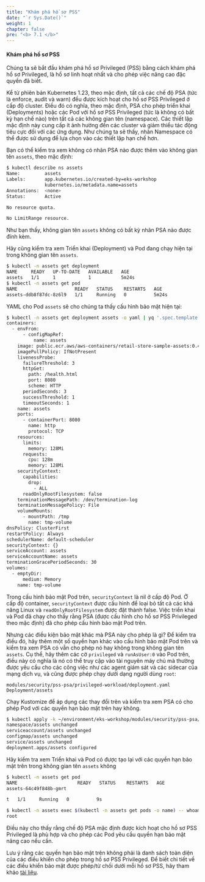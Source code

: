 ```yaml
---
title: "Khám phá hồ sơ PSS"
date: "`r Sys.Date()`"
weight: 1
chapter: false
pre: "<b> 7.1 </b>"
---
```


#### Khám phá hồ sơ PSS

Chúng ta sẽ bắt đầu khám phá hồ sơ Privileged (PSS) bằng cách khám phá hồ sơ Privileged, là hồ sơ linh hoạt nhất và cho phép việc nâng cao đặc quyền đã biết.

Kể từ phiên bản Kubernetes 1.23, theo mặc định, tất cả các chế độ PSA (tức là enforce, audit và warn) đều được kích hoạt cho hồ sơ PSS Privileged ở cấp độ cluster. Điều đó có nghĩa, theo mặc định, PSA cho phép triển khai (Deployments) hoặc các Pod với hồ sơ PSS Privileged (tức là không có bất kỳ hạn chế nào) trên tất cả các không gian tên (namespace). Các thiết lập mặc định này cung cấp ít ảnh hưởng đến các cluster và giảm thiểu tác động tiêu cực đối với các ứng dụng. Như chúng ta sẽ thấy, nhãn Namespace có thể được sử dụng để lựa chọn vào các thiết lập hạn chế hơn.

Bạn có thể kiểm tra xem không có nhãn PSA nào được thêm vào không gian tên `assets`, theo mặc định:

```bash
$ kubectl describe ns assets 
Name:         assets
Labels:       app.kubernetes.io/created-by=eks-workshop
              kubernetes.io/metadata.name=assets
Annotations:  <none>
Status:       Active

No resource quota.

No LimitRange resource.
```

Như bạn thấy, không gian tên `assets` không có bất kỳ nhãn PSA nào được đính kèm.

Hãy cũng kiểm tra xem Triển khai (Deployment) và Pod đang chạy hiện tại trong không gian tên `assets`.

```bash
$ kubectl -n assets get deployment
NAME     READY   UP-TO-DATE   AVAILABLE   AGE
assets   1/1     1            1           5m24s
$ kubectl -n assets get pod
NAME                     READY   STATUS    RESTARTS   AGE
assets-ddb8f87dc-8z6l9   1/1     Running   0          5m24s
```

YAML cho Pod `assets` sẽ cho chúng ta thấy cấu hình bảo mật hiện tại:

```bash
$ kubectl -n assets get deployment assets -o yaml | yq '.spec.template.spec'
containers:
  - envFrom:
      - configMapRef:
          name: assets
    image: public.ecr.aws/aws-containers/retail-store-sample-assets:0.4.0
    imagePullPolicy: IfNotPresent
    livenessProbe:
      failureThreshold: 3
      httpGet:
        path: /health.html
        port: 8080
        scheme: HTTP
      periodSeconds: 3
      successThreshold: 1
      timeoutSeconds: 1
    name: assets
    ports:
      - containerPort: 8080
        name: http
        protocol: TCP
    resources:
      limits:
        memory: 128Mi
      requests:
        cpu: 128m
        memory: 128Mi
    securityContext:
      capabilities:
        drop:
          - ALL
      readOnlyRootFilesystem: false
    terminationMessagePath: /dev/termination-log
    terminationMessagePolicy: File
    volumeMounts:
      - mountPath: /tmp
        name: tmp-volume
dnsPolicy: ClusterFirst
restartPolicy: Always
schedulerName: default-scheduler
securityContext: {}
serviceAccount: assets
serviceAccountName: assets
terminationGracePeriodSeconds: 30
volumes:
  - emptyDir:
      medium: Memory
    name: tmp-volume
```

Trong cấu hình bảo mật Pod trên, `securityContext` là nil ở cấp độ Pod. Ở cấp độ container, `securityContext` được cấu hình để loại bỏ tất cả các khả năng Linux và `readOnlyRootFilesystem` được đặt thành false. Việc triển khai và Pod đã chạy cho thấy rằng PSA (được cấu hình cho hồ sơ PSS Privileged theo mặc định) đã cho phép cấu hình bảo mật Pod trên.

Nhưng các điều kiện bảo mật khác mà PSA này cho phép là gì? Để kiểm tra điều đó, hãy thêm một số quyền hạn khác vào cấu hình bảo mật Pod trên và kiểm tra xem PSA có vẫn cho phép nó hay không trong không gian tên `assets`. Cụ thể, hãy thêm các cờ `privileged` và `runAsUser:0` vào Pod trên, điều này có nghĩa là nó có thể truy cập vào tài nguyên máy chủ mà thường được yêu cầu cho các công việc như các agent giám sát và các sidecar của mạng dịch vụ, và cũng được phép chạy dưới dạng người dùng `root`:

```kustomization
modules/security/pss-psa/privileged-workload/deployment.yaml
Deployment/assets
```

Chạy Kustomize để áp dụng các thay đổi trên và kiểm tra xem PSA có cho phép Pod với các quyền hạn bảo mật trên hay không.

```bash
$ kubectl apply -k ~/environment/eks-workshop/modules/security/pss-psa/privileged-workload
namespace/assets unchanged
serviceaccount/assets unchanged
configmap/assets unchanged
service/assets unchanged
deployment.apps/assets configured
```

Hãy kiểm tra xem Triển khai và Pod có được tạo lại với các quyền hạn bảo mật trên trong không gian tên `assets` không

```bash
$ kubectl -n assets get pod
NAME                      READY   STATUS    RESTARTS   AGE
assets-64c49f848b-gmrt

t   1/1     Running   0          9s

$ kubectl -n assets exec $(kubectl -n assets get pods -o name) -- whoami
root
```

Điều này cho thấy rằng chế độ PSA mặc định được kích hoạt cho hồ sơ PSS Privileged là phù hợp và cho phép các Pod yêu cầu quyền hạn bảo mật nâng cao nếu cần.

Lưu ý rằng các quyền hạn bảo mật trên không phải là danh sách toàn diện của các điều khiển cho phép trong hồ sơ PSS Privileged. Để biết chi tiết về các điều khiển bảo mật được phép/từ chối dưới mỗi hồ sơ PSS, hãy tham khảo [tài liệu](https://kubernetes.io/docs/concepts/security/pod-security-standards/).